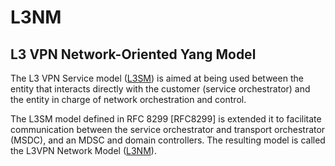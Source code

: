 # L3NM
## L3 VPN Network-Oriented Yang Model

The L3 VPN Service model ([L3SM](https://tools.ietf.org/html/rfc8299)) is aimed at being used between the entity that
   interacts directly with the customer (service orchestrator) and the
   entity in charge of network orchestration and control.

   The L3SM model defined in RFC 8299 [RFC8299] is extended it to facilitate communication between the service
   orchestrator and transport orchestrator (MSDC), and an MDSC and
   domain controllers.  The resulting model is called the L3VPN Network
   Model ([L3NM](https://tools.ietf.org/html/draft-aguado-opsawg-l3sm-l3nm-00)).

